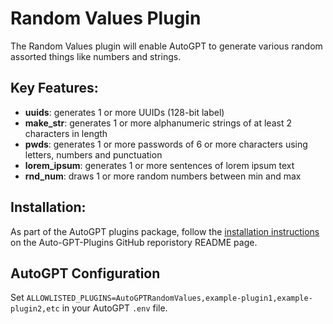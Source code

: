 # Random Values Plugin

The Random Values plugin will enable AutoGPT to generate various random assorted things like numbers and strings.

## Key Features:
- __uuids__: generates 1 or more UUIDs (128-bit label)
- __make_str__: generates 1 or more alphanumeric strings of at least 2 characters in length
- __pwds__: generates 1 or more passwords of 6 or more characters using letters, numbers and punctuation
- __lorem_ipsum__: generates 1 or more sentences of lorem ipsum text
- __rnd_num__: draws 1 or more random numbers between min and max

## Installation:
As part of the AutoGPT plugins package, follow the [installation instructions](https://github.com/Significant-Gravitas/Auto-GPT-Plugins) on the Auto-GPT-Plugins GitHub reporistory README page.

## AutoGPT Configuration

Set `ALLOWLISTED_PLUGINS=AutoGPTRandomValues,example-plugin1,example-plugin2,etc` in your AutoGPT `.env` file.
